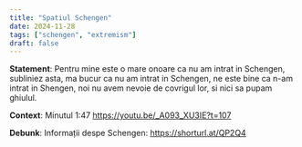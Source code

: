 ```yaml
---
title: "Spatiul Schengen"
date: 2024-11-28
tags: ["schengen", "extremism"]
draft: false
---
```

**Statement**: Pentru mine este o mare onoare ca nu am intrat in Schengen, subliniez asta, ma bucur ca nu am intrat in Schengen, ne este bine ca n-am intrat in Shengen, noi nu avem nevoie de covrigul lor, si nici sa pupam ghiulul. 

**Context**: Minutul 1:47  https://youtu.be/_A093_XU3IE?t=107

**Debunk**: Informații despe Schengen: https://shorturl.at/QP2Q4 
